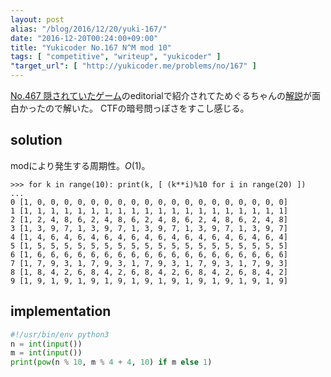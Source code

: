 ```yaml
---
layout: post
alias: "/blog/2016/12/20/yuki-167/"
date: "2016-12-20T00:24:00+09:00"
title: "Yukicoder No.167 N^M mod 10"
tags: [ "competitive", "writeup", "yukicoder" ]
"target_url": [ "http://yukicoder.me/problems/no/167" ]
---
```


[No.467 隠されていたゲーム](http://yukicoder.me/problems/no/467)のeditorialで紹介されてためぐるちゃんの[解説](http://twilog.org/meguru_comp/search?word=%E3%80%90yukicoder%20No.167%E3%80%91&ao=a)が面白かったので解いた。
CTFの暗号問っぽさをすこし感じる。

## solution

modにより発生する周期性。$O(1)$。

```
>>> for k in range(10): print(k, [ (k**i)%10 for i in range(20) ])
... 
0 [1, 0, 0, 0, 0, 0, 0, 0, 0, 0, 0, 0, 0, 0, 0, 0, 0, 0, 0, 0]
1 [1, 1, 1, 1, 1, 1, 1, 1, 1, 1, 1, 1, 1, 1, 1, 1, 1, 1, 1, 1]
2 [1, 2, 4, 8, 6, 2, 4, 8, 6, 2, 4, 8, 6, 2, 4, 8, 6, 2, 4, 8]
3 [1, 3, 9, 7, 1, 3, 9, 7, 1, 3, 9, 7, 1, 3, 9, 7, 1, 3, 9, 7]
4 [1, 4, 6, 4, 6, 4, 6, 4, 6, 4, 6, 4, 6, 4, 6, 4, 6, 4, 6, 4]
5 [1, 5, 5, 5, 5, 5, 5, 5, 5, 5, 5, 5, 5, 5, 5, 5, 5, 5, 5, 5]
6 [1, 6, 6, 6, 6, 6, 6, 6, 6, 6, 6, 6, 6, 6, 6, 6, 6, 6, 6, 6]
7 [1, 7, 9, 3, 1, 7, 9, 3, 1, 7, 9, 3, 1, 7, 9, 3, 1, 7, 9, 3]
8 [1, 8, 4, 2, 6, 8, 4, 2, 6, 8, 4, 2, 6, 8, 4, 2, 6, 8, 4, 2]
9 [1, 9, 1, 9, 1, 9, 1, 9, 1, 9, 1, 9, 1, 9, 1, 9, 1, 9, 1, 9]
```

## implementation

``` python
#!/usr/bin/env python3
n = int(input())
m = int(input())
print(pow(n % 10, m % 4 + 4, 10) if m else 1)
```
